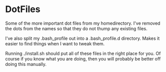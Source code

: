 DotFiles
========

Some of the more important dot files from my homedirectory.
I've removed the dots from the names so that they do not thump any existing files.

I've also split my .bash_profile out into a .bash_profile.d directory. Makes it easier to find things when I want to tweak them.

Running ./install.sh should put all of these files in the right place for you. Of course if you know what you are doing, then you will probably be better off doing this manually.
